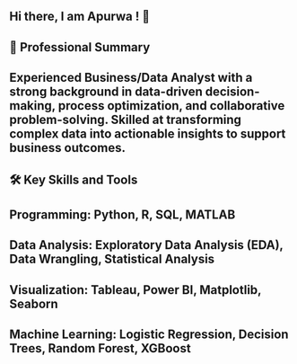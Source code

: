 ## Hi there, I am Apurwa ! 👋

## 🌟 Professional Summary
## Experienced Business/Data Analyst with a strong background in data-driven decision-making, process optimization, and collaborative problem-solving. Skilled at transforming complex data into actionable insights to support business outcomes.

## 🛠️ Key Skills and Tools
## Programming: Python, R, SQL, MATLAB
##  Data Analysis: Exploratory Data Analysis (EDA), Data Wrangling, Statistical Analysis
## Visualization: Tableau, Power BI, Matplotlib, Seaborn
## Machine Learning: Logistic Regression, Decision Trees, Random Forest, XGBoost

<!--
**apurwasontakke/apurwasontakke** is a ✨ _special_ ✨ repository because its `README.md` (this file) appears on your GitHub profile.

Here are some ideas to get you started:

- 🔭 I’m currently working on ...
- 🌱 I’m currently learning ...
- 👯 I’m looking to collaborate on ...
- 🤔 I’m looking for help with ...
- 💬 Ask me about ...
- 📫 How to reach me: ...
- 😄 Pronouns: ...
- ⚡ Fun fact: ...
-->
